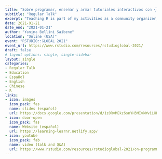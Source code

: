 ```yaml
---
title: "Sobre programar, enseñar y armar tutoriales interactivos con {learnr}"
subtitle: "Regular Talk"
excerpt: "Teaching R is part of my activities as a community organizer, an RStudio Certified Instructor, a conference chair, and a researcher. Since 2019, I use the learnr package to generate interactive tutorials to teach R synchronously and asynchronously. The addition of the Tutorials panel in RStudio IDE and the need for virtual classes made the use of this package even more interesting. In this talk, I will tell you how to generate interactive tutorials, how to add pedagogical tools to them, what other packages you can use with {learnr} and show multilingual examples."
date: 2021-01-21
date_end: "2021-01-21"
author: "Yanina Bellini Saibene"
location: "Online (USA)"
event: "RSTUDIO::GLOBAL 2021"
event_url: https://www.rstudio.com/resources/rstudioglobal-2021/
draft: false
# layout options: single, single-sidebar
layout: single
categories:
- Regular Talk
- Education
- Español
- English
- Chinese
- R
links:
- icon: images
  icon_pack: fas
  name: slides (español)
  url: https://docs.google.com/presentation/d/1zORvMEkz6snYH3MIvkWv1LXERKiUihW14APiNmcd3Lo/edit?usp=sharing
- icon: door-open
  icon_pack: fas
  name: Website (español)
  url: https://learning-learnr.netlify.app/
- icon: youtube
  icon_pack: fab
  name: video (talk and Q&A)
  url: https://www.rstudio.com/resources/rstudioglobal-2021/on-programming-teaching-and-building-interactive-tutorials-with-learnr/
---
```


